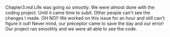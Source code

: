 Chapter3.md
Life was going so smootly. 
We were almost done with the coding project.
Until it came time to subit.
Other people can't see the changes I made. 
OH NO!!
We worked on this issue for an hour and still can't figure it out!
Never mind, our preceptor came to save the day and our error!
Our project ran smoothly and we were all able to see the code. 